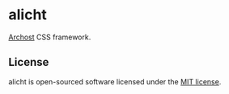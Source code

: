 # alicht

[Archost](http://archost.eu) CSS framework.

## License

alicht is open-sourced software licensed under the [MIT license](LICENSE).
